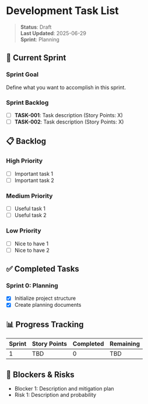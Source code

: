# Development Task List

> **Status**: Draft  
> **Last Updated**: 2025-06-29  
> **Sprint**: Planning  

## 🎯 Current Sprint

### Sprint Goal
Define what you want to accomplish in this sprint.

### Sprint Backlog
- [ ] **TASK-001**: Task description (Story Points: X)
- [ ] **TASK-002**: Task description (Story Points: X)

## 📋 Backlog

### High Priority
- [ ] Important task 1
- [ ] Important task 2

### Medium Priority
- [ ] Useful task 1
- [ ] Useful task 2

### Low Priority
- [ ] Nice to have 1
- [ ] Nice to have 2

## ✅ Completed Tasks

### Sprint 0: Planning
- [x] Initialize project structure
- [x] Create planning documents

## 📊 Progress Tracking

| Sprint | Story Points | Completed | Remaining |
|--------|-------------|-----------|-----------|
| 1 | TBD | 0 | TBD |

## 🚧 Blockers & Risks

- Blocker 1: Description and mitigation plan
- Risk 1: Description and probability
